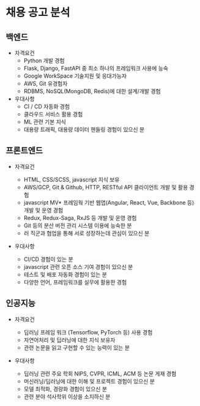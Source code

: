 # 채용 공고 분석

## 백엔드  

* 자격요건    
    * Python 개발 경험
    * Flask, Django, FastAPI 중 최소 하나의 프레임워크 사용에 능숙  
    * Google WorkSpace 기술지원 및 응대가능자
    * AWS, Git 유경험자
    * RDBMS, NoSQL(MongoDB, Redis)에 대한 설계/개발 경험
* 우대사항
    * CI / CD 자동화 경험
    * 클라우드 서비스 활용 경험 
    * ML 관련 기본 지식
    * 대용량 트래픽, 대용량 데이터 핸들링 경험이 있으신 분 

## 프론트엔드  

* 자격요건  
    * HTML, CSS/SCSS, javascript 지식 보유
    * AWS/GCP, Git & Github, HTTP, RESTful API 클라이언트 개발 및 활용 경험
    * javascript MV* 프레임웍 기반 웹앱(Angular, React, Vue, Backbone 등) 개발 및 운영 경험  
    * Redux, Redux-Saga, RxJS 등 개발 및 운영 경험 
    * Git 등의 분산 버전 관리 시스템 이용에 능숙한 분
    * 러 직군과 협업을 통해 서로 성장하는데 관심이 있으신 분

* 우대사항  
    * CI/CD 경험이 있는 분
    * javascript 관련 오픈 소스 기여 경험이 있으신 분
    * 테스트 및 배포 자동화 경험이 있는 분
    * 다양한 언어, 프레임워크를 실무에 활용한 경험

## 인공지능  

* 자격요건  
    * 딥러닝 프레임 워크 (Tensorflow, PyTorch 등) 사용 경험
    * 자연어처리 및 딥러닝에 대한 지식 보유자
    * 관련 논문을 읽고 구현할 수 있는 능력이 있는 분

* 우대사항
    * 딥러닝 관련 주요 학회 NIPS, CVPR, ICML, ACM 등 논문 게재 경험
    * 머신러닝/딥러닝에 대한 이해 및 프로젝트 경험이 있으신 분
    * 모델 최적화, 경량화 경험이 있으신 분
    * 관련 분야 석사학위 이상을 소지하신 분